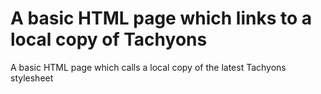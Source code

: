# A basic HTML page which links to a local copy of Tachyons

A basic HTML page which calls a local copy of the latest Tachyons stylesheet
